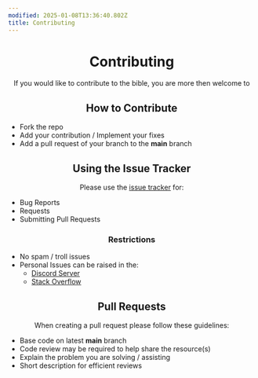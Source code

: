 ```yaml
---
modified: 2025-01-08T13:36:40.802Z
title: Contributing
---
```


<div align = "center">
    <h1>Contributing</h1>
    <p>If you would like to contribute to the bible, you are more then welcome to</p>
</div>

<div>
    <h2 align="center">How to Contribute</h2>
    <ul>
    <li>Fork the repo</li>
    <li>Add your contribution / Implement your fixes</li>
    <li>Add a pull request of your branch to the <strong>main</strong> branch</li>
    </ul>
</div>

<div>
    <h2 align = "center">Using the Issue Tracker</h2>
    <p align = "center">Please use the <a href = "https://github.com/ottojonas/ottos-bible/issues">issue tracker</a> for:</p>
    <ul>
    <li>Bug Reports</li>
    <li>Requests</li>
    <li>Submitting Pull Requests</li>
    </ul>
    <h3 align = "center">Restrictions</h3>
    <ul>
    <li>No spam / troll issues</li>
    <li>Personal Issues can be raised in the:
    <ul><li><a href = "https://discord.gg/NsVBm3gExu">Discord Server</a></li>
    <li><a href = "">Stack Overflow</a></li>
    </ul>
    </li>
    </ul>
</div>

<div>
    <h2 align = "center">Pull Requests</h2>
    <p align = "center">When creating a pull request please follow these guidelines:</p>
    <ul>
    <li>Base code on latest <strong>main</strong> branch</li>
    <li>Code review may be required to help share the resource(s)</li>
    <li>Explain the problem you are solving / assisting</li>
    <li>Short description for efficient reviews</li>
    </ul>
</div>
